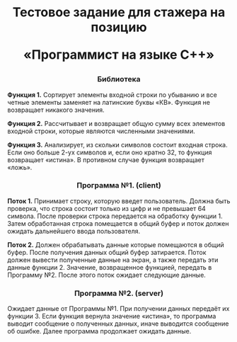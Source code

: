 <h1 align="center">Тестовое задание для стажера на позицию <p>«Программист на языке C++»</p></h1>
<h3 align="center">Библиотека</h3>
<body>
<p><b>Функция 1.</b> Сортирует элементы входной строки по убыванию и все четные элементы заменяет на
латинские буквы «КВ». Функция не возвращает никакого значения.</p>
<p><b>Функция 2.</b> Рассчитывает и возвращает общую сумму всех элементов входной строки, которые
являются численными значениями.</p>
<p><b>Функция 3.</b> Анализирует, из скольки символов состоит входная строка. Если оно больше 2-ух
символов и, если оно кратно 32, то функция возвращает «истина». В противном случае функция
возвращает «ложь».</p>
</body>
<h3 align="center">Программа №1. (client)</h3>
<body>
<p><b>Поток 1.</b> Принимает строку, которую введет пользователь. Должна быть проверка, что строка
состоит только из цифр и не превышает 64 символа. После проверки строка передается на
обработку функции 1. Затем обработанная строка помещается в общий буфер и поток должен
ожидать дальнейшего ввода пользователя.</p>
<p><b>Поток 2.</b> Должен обрабатывать данные которые помещаются в общий буфер. После получения
данных общий буфер затирается. Поток должен вывести полученные данные на экран, а также
передать эти данные функции 2. Значение, возвращенное функцией, передать в Программу №2.
После этого поток ожидает следующие данные.</p>
</body>
<h3 align="center">Программа №2. (server)</h3>
<body>
Ожидает данные от Программы №1. При получении данных передаёт их функции 3. Если функция
вернула значение «истина», то программа выводит сообщение о полученных данных, иначе
выводится сообщение об ошибке. Далее программа продолжает ожидать данные.
</body>
